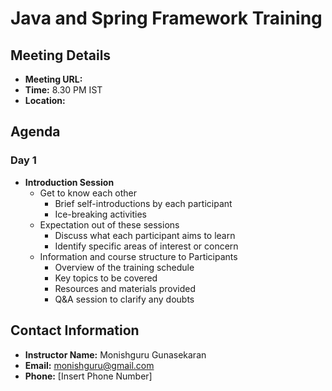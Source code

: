 
# Java and Spring Framework Training

## Meeting Details

- **Meeting URL:** 
- **Time:** 8.30 PM IST
- **Location:**


## Agenda

### Day 1

- **Introduction Session**
  - Get to know each other
    - Brief self-introductions by each participant
    - Ice-breaking activities
  - Expectation out of these sessions
    - Discuss what each participant aims to learn
    - Identify specific areas of interest or concern
  - Information and course structure to Participants
    - Overview of the training schedule
    - Key topics to be covered
    - Resources and materials provided
    - Q&A session to clarify any doubts

## Contact Information

- **Instructor Name:** Monishguru Gunasekaran 
- **Email:** monishguru@gmail.com
- **Phone:** [Insert Phone Number]

